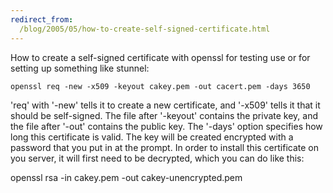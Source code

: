 ```yaml
---
redirect_from:
  /blog/2005/05/how-to-create-self-signed-certificate.html
---
```

How to create a self-signed certificate with openssl for testing use or for setting up something like stunnel:

    openssl req -new -x509 -keyout cakey.pem -out cacert.pem -days 3650

'req' with '-new' tells it to create a new certificate, and '-x509' tells it that it should be self-signed. The file after '-keyout' contains the private key, and the file after '-out' contains the public key. The '-days' option specifies how long this certificate is valid. 
The key will be created encrypted with a password that you put in at the prompt. In order to install this certificate on you server, it will first need to be decrypted, which you can do like this:

openssl rsa -in cakey.pem -out cakey-unencrypted.pem
